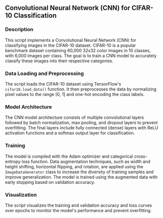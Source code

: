 ## Convolutional Neural Network (CNN) for CIFAR-10 Classification

### Description

This script implements a Convolutional Neural Network (CNN) for classifying images in the CIFAR-10 dataset. CIFAR-10 is a popular benchmark dataset containing 60,000 32x32 color images in 10 classes, with 6,000 images per class. The goal is to train a CNN model to accurately classify these images into their respective categories.

### Data Loading and Preprocessing

The script loads the CIFAR-10 dataset using TensorFlow's `cifar10.load_data()` function. It then preprocesses the data by normalizing pixel values to the range [0, 1] and one-hot encoding the class labels.

### Model Architecture

The CNN model architecture consists of multiple convolutional layers followed by batch normalization, max pooling, and dropout layers to prevent overfitting. The final layers include fully connected (dense) layers with ReLU activation functions and a softmax output layer for classification.

### Training

The model is compiled with the Adam optimizer and categorical cross-entropy loss function. Data augmentation techniques, such as width and height shifting, horizontal flipping, and rotation, are applied using the `ImageDataGenerator` class to increase the diversity of training samples and improve generalization. The model is trained using the augmented data with early stopping based on validation accuracy.

### Visualization

The script visualizes the training and validation accuracy and loss curves over epochs to monitor the model's performance and prevent overfitting.

